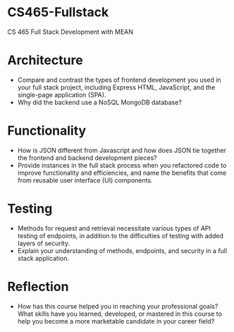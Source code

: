 # CS465-Fullstack
CS 465 Full Stack Development with MEAN

# Architecture
- Compare and contrast the types of frontend development you used in your full stack project, including Express HTML, JavaScript, and the single-page application (SPA).
- Why did the backend use a NoSQL MongoDB database?

# Functionality
- How is JSON different from Javascript and how does JSON tie together the frontend and backend development pieces?
- Provide instances in the full stack process when you refactored code to improve functionality and efficiencies, and name the benefits that come from reusable user interface (UI) components.

# Testing
- Methods for request and retrieval necessitate various types of API testing of endpoints, in addition to the difficulties of testing with added layers of security.  
- Explain your understanding of methods, endpoints, and security in a full stack application. 

# Reflection
- How has this course helped you in reaching your professional goals? What skills have you learned, developed, or mastered in this course to help you become a more marketable candidate in your career field?
